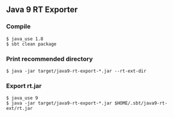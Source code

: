 ## Java 9 RT Exporter

### Compile

```
$ java_use 1.8
$ sbt clean package
```

### Print recommended directory

```
$ java -jar target/java9-rt-export-*.jar --rt-ext-dir
```

### Export rt.jar

```
$ java_use 9
$ java -jar target/java9-rt-export-*.jar $HOME/.sbt/java9-rt-ext/rt.jar
```
